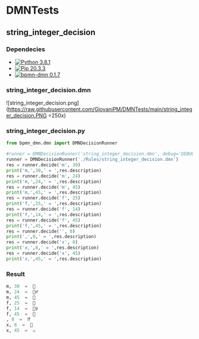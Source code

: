 # DMNTests

## string_integer_decision
### Dependecies
- [![Python 3.8.1](https://img.shields.io/badge/python-3.9.1-brightgreen.svg)](https://www.python.org/ftp/python/3.9.1/python-3.9.1-amd64.exe)
- [![Pip 20.3.3](https://img.shields.io/badge/pip-20.3.3-lightgreen.svg)](https://pypi.org/project/pip/)
- [![bpmn-dmn 0.1.7](https://img.shields.io/badge/bpmn_dmn-0.1.7-lightgreen.svg)](https://pypi.org/project/bpmn-dmn/)
### string_integer_decision.dmn
![string_integer_decision.png](https://raw.githubusercontent.com/GiovaniPM/DMNTests/main/string_integer_decision.PNG =250x)
### string_integer_decision.py
``` Python
from bpmn_dmn.dmn import DMNDecisionRunner

#runner = DMNDecisionRunner('string_integer_decision.dmn', debug='DEBUG')
runner = DMNDecisionRunner('./Rules/string_integer_decision.dmn')
res = runner.decide('m', 30)
print('m,',30,' = ',res.description)
res = runner.decide('m', 24)
print('m,',24,' = ',res.description)
res = runner.decide('m', 45)
print('m,',45,' = ',res.description)
res = runner.decide('f', 25)
print('f,',25,' = ',res.description)
res = runner.decide('f', 14)
print('f,',14,' = ',res.description)
res = runner.decide('f', 45)
print('f,',45,' = ',res.description)
res = runner.decide('', 0)
print(',',0,' = ',res.description)
res = runner.decide('x', 8)
print('x,',8,' = ',res.description)
res = runner.decide('x', 45)
print('x,',45,' = ',res.description)
```
### Result
``` Python
m, 30  =  👨
m, 24  =  🙋‍♂️
m, 45  =  👴   
f, 25  =  👩   
f, 14  =  🙋‍♀️
f, 45  =  👵   
, 0  =  ⁉️     
x, 8  =  👶    
x, 45  =  ⚠️  
```